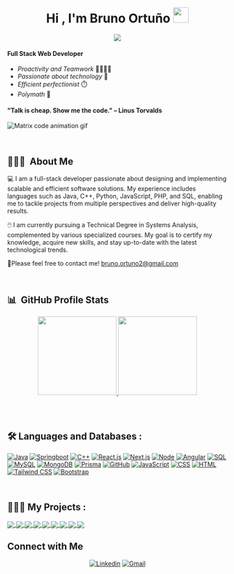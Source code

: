 <h1 align="center">Hi , I'm Bruno Ortuño <img src="https://media.giphy.com/media/hvRJCLFzcasrR4ia7z/giphy.gif" width="35"></h1>
<p align="center">
  <a href="https://github.com/DenverCoder1/readme-typing-svg"><img src="https://readme-typing-svg.herokuapp.com?lines=Full+Stack+Web+Developer+💻;Chess+Enthusiast+♟️;Always%20learning%20📚;Always%20building%20🔨&center=true&width=500&height=50"></a>
</p>

#### Full Stack Web Developer 

* _Proactivity and Teamwork_ 👨‍👩‍👧‍👦
* _Passionate about technology_ 📡
* _Efficient perfectionist_ ⏱️
* _Polymath_ 🦉

#### "Talk is cheap. Show me the code." – Linus Torvalds

![Matrix code animation gif](https://s2.ezgif.com/tmp/ezgif-2-5dd8abcd0e.gif "Matrix code animation gif")

<br/>

## 👨🏼‍💻 &nbsp;About Me

💻 I am a full-stack developer passionate about designing and implementing scalable and efficient software solutions. My experience includes languages such as Java, C++, Python, JavaScript, PHP, and SQL, enabling me to tackle projects from multiple perspectives and deliver high-quality results. 

🖱️ I am currently pursuing a Technical Degree in Systems Analysis, complemented by various specialized courses. My goal is to certify my knowledge, acquire new skills, and stay up-to-date with the latest technological trends. 

📧Please feel free to contact me! bruno.ortuno2@gmail.com

<br/>

## 📊 &nbsp;GitHub Profile Stats

<p align="center">
  <a href="https://github.com/Br1-O">
    <img height="180em" src="https://github-readme-stats-eight-theta.vercel.app/api?username=Br1-O&show_icons=true&theme=algolia&include_all_commits=true&count_private=true">
    <img height="180em" src="https://github-readme-stats-eight-theta.vercel.app/api/top-langs/?username=Br1-O&layout=compact&langs_count=8&theme=algolia">
  </a>
</p>

<br/>
<br/>

## 🛠️ Languages and Databases :

<p>
  <a href="#"><img alt="Java" src="https://custom-icon-badges.demolab.com/badge/Java-007396.svg?logo=java&logoColor=white"></a>
  <a href="#"><img alt="Springboot" src="https://img.shields.io/badge/Springboot-6DB33F.svg?logo=springboot&logoColor=white"></a>
  <a href="#"><img alt="C++" src="https://img.shields.io/badge/C++%20-%2300599C.svg?logo=c%2B%2B&logoColor=white"></a>
  <a href="#"><img alt="React.js" src="https://img.shields.io/badge/React-61DAFB?logo=react&logoColor=black"></a>
  <a href="#/"><img alt="Next.js" src="https://img.shields.io/badge/Next.js-000000?logo=next.js&logoColor=white"></a>
  <a href="#"><img alt="Node" src="https://img.shields.io/badge/Node.js-43853D.svg?logo=node.js&logoColor=white"></a>
  <a href="#"><img alt="Angular" src="https://img.shields.io/badge/Angular-%23DD0031.svg?logo=angular&logoColor=white"></a> 
  <a href="#><img alt="Python" src="https://img.shields.io/badge/Python-3776AB?logo=python&logoColor=fff&style=flat"></a>
  <a href="#"><img alt="SQL" src="https://custom-icon-badges.demolab.com/badge/SQL-025E8C.svg?logo=database&logoColor=white"></a>
  <a href="#"><img alt="MySQL" src="https://img.shields.io/badge/MySQL-4479A1?logo=mysql&logoColor=fff&style=flat"></a>
  <a href="#"><img alt="MongoDB" src="https://img.shields.io/badge/MongoDB-47A248?style=flat&logo=mongodb&logoColor=white"></a>
  <a href="#"><img alt="Prisma" src="https://img.shields.io/badge/Prisma-2D3748?logo=prisma&logoColor=white"></a>
  <a href="#"><img alt="GitHub" src="https://img.shields.io/badge/GitHub-327FC7.svg?logo=github&logoColor=white"></a>
  <a href="#"><img alt="JavaScript" src="https://img.shields.io/badge/JavaScript%20-%23F7DF1E.svg?logo=javascript&logoColor=black"></a>
  <a href="#"><img alt="CSS" src="https://img.shields.io/badge/CSS%20-%231572B6.svg?logo=css3&logoColor=white"></a>
  <a href="#"><img alt="HTML" src="https://img.shields.io/badge/HTML%20-%23E34F26.svg?logo=html5&logoColor=white"></a>
  <a href="https://tailwindcss.com/"><img alt="Tailwind CSS" src="https://img.shields.io/badge/Tailwind%20CSS-06B6D4?logo=tailwindcss&logoColor=white"></a>
  <a href="https://getbootstrap.com/"><img alt="Bootstrap" src="https://img.shields.io/badge/Bootstrap-563D7C?logo=bootstrap&logoColor=white"></a>
</p>

<br/>

## 👨🏼‍💻 My Projects :

<!-- <a href="https://github.com/Br1-O/Nextflix_FullStack">
 <img align="center" src="https://github-readme-stats.vercel.app/api/pin/?username=Br1-O&repo=Nextflix_FullStack&theme=tokyonight" />
</a>
-->

<a href="https://github.com/Br1-O/kanbanate_app" style="width: 350px; height: 550px;">
  <img align="center" src="https://github-readme-stats.vercel.app/api/pin/?username=Br1-O&repo=kanbanate_app&theme=tokyonight" />
</a>

<a href="https://github.com/Br1-O/oshare-store" style="width: 350px; height: 550px;">
  <img align="center" src="https://github-readme-stats.vercel.app/api/pin/?username=Br1-O&repo=oshare-store&theme=tokyonight" />
</a>

<a href="https://github.com/Br1-O/oshare_designs_api" style="width: 350px; height: 550px;">
  <img align="center" src="https://github-readme-stats.vercel.app/api/pin/?username=Br1-O&repo=oshare_designs_api&theme=tokyonight" />
</a>

<a href="https://github.com/Br1-O/bakery-store" style="width: 350px; height: 550px;">
  <img align="center" src="https://github-readme-stats.vercel.app/api/pin/?username=Br1-O&repo=bakery-store&theme=tokyonight" />
</a>

<a href="https://github.com/Br1-O/voice_assistant" style="width: 350px; height: 550px;">
  <img align="center" src="https://github-readme-stats.vercel.app/api/pin/?username=Br1-O&repo=voice_assistant&theme=tokyonight" />
</a>

<a href="https://github.com/Br1-O/pokedex" style="width: 350px; height: 550px;">
  <img align="center" src="https://github-readme-stats.vercel.app/api/pin/?username=Br1-O&repo=pokedex&theme=tokyonight"/>
</a>

<a href="https://github.com/Br1-O/Br1-O.github.io" style="width: 350px; height: 550px;">
  <img align="center" src="https://github-readme-stats.vercel.app/api/pin/?username=Br1-O&repo=Br1-O.github.io&theme=tokyonight" />
</a>

<a href="https://github.com/Br1-O/AyED1/tree/main/TrabajoFinal" style="width: 350px; height: 550px;">
  <img align="center" src="https://github-readme-stats.vercel.app/api/pin/?username=Br1-O&repo=AyED1&theme=tokyonight" />
</a>

<a href="https://github.com/Br1-O/consoleGame_ShipShooter" style="width: 350px; height: 550px;">
  <img align="center" src="https://github-readme-stats.vercel.app/api/pin/?username=Br1-O&repo=consoleGame_ShipShooter&theme=tokyonight" />
</a>

## Connect with Me


<p align="center">
  <a href="https://www.linkedin.com/in/bortuno"><img alt="Linkedin" title="Bruno Ortuno Linkedin" src="https://img.shields.io/badge/LinkedIn-0077B5?style=for-the-badge&logo=linkedin&logoColor=white"></a>
  <a href="mailto:bruno.ortuno2@gmail.com"><img alt="Gmail" title="Bruno Ortuno Gmail" src="https://img.shields.io/badge/Gmail-D14836?style=for-the-badge&logo=gmail&logoColor=white"></a>
</p>
